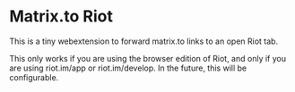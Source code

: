 Matrix.to Riot
==============

This is a tiny webextension to forward matrix.to links to an open Riot tab.

This only works if you are using the browser edition of Riot, and only 
if you are using riot.im/app or riot.im/develop. In the future, this will
be configurable.
